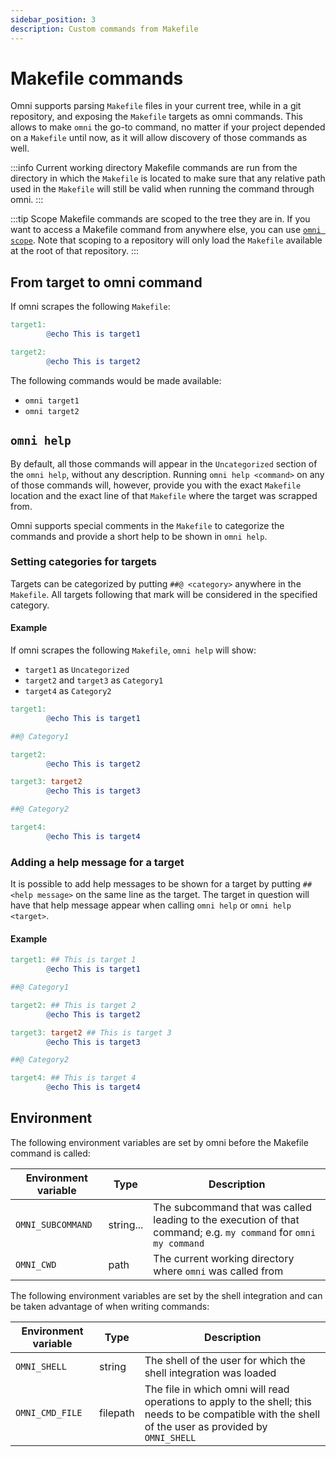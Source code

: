 ```yaml
---
sidebar_position: 3
description: Custom commands from Makefile
---
```


# Makefile commands

Omni supports parsing `Makefile` files in your current tree, while in a git repository, and exposing the `Makefile` targets as omni commands. This allows to make `omni` the go-to command, no matter if your project depended on a `Makefile` until now, as it will allow discovery of those commands as well.

:::info Current working directory
Makefile commands are run from the directory in which the `Makefile` is located to make sure that any relative path used in the `Makefile` will still be valid when running the command through omni.
:::

:::tip Scope
Makefile commands are scoped to the tree they are in. If you want to access a Makefile command from anywhere else, you can use [`omni scope`](/reference/builtin-commands/scope). Note that scoping to a repository will only load the `Makefile` available at the root of that repository.
:::

## From target to omni command

If omni scrapes the following `Makefile`:

```makefile
target1:
        @echo This is target1

target2:
        @echo This is target2
```

The following commands would be made available:
- `omni target1`
- `omni target2`

## `omni help`

By default, all those commands will appear in the `Uncategorized` section of the `omni help`, without any description. Running `omni help <command>` on any of those commands will, however, provide you with the exact `Makefile` location and the exact line of that `Makefile` where the target was scrapped from.

Omni supports special comments in the `Makefile` to categorize the commands and provide a short help to be shown in `omni help`.

### Setting categories for targets

Targets can be categorized by putting `##@ <category>` anywhere in the `Makefile`. All targets following that mark will be considered in the specified category.

#### Example

If omni scrapes the following `Makefile`, `omni help` will show:
- `target1` as `Uncategorized`
- `target2` and `target3` as `Category1`
- `target4` as `Category2`

```makefile
target1:
        @echo This is target1

##@ Category1

target2:
        @echo This is target2

target3: target2
        @echo This is target3

##@ Category2

target4:
        @echo This is target4
```

### Adding a help message for a target

It is possible to add help messages to be shown for a target by putting `## <help message>` on the same line as the target. The target in question will have that help message appear when calling `omni help` or `omni help <target>`.

#### Example

```makefile
target1: ## This is target 1
        @echo This is target1

##@ Category1

target2: ## This is target 2
        @echo This is target2

target3: target2 ## This is target 3
        @echo This is target3

##@ Category2

target4: ## This is target 4
        @echo This is target4
```

## Environment

The following environment variables are set by omni before the Makefile command is called:

| Environment variable | Type | Description |
|----------------------|------|-------------|
| `OMNI_SUBCOMMAND` | string... | The subcommand that was called leading to the execution of that command; e.g. `my command` for `omni my command` |
| `OMNI_CWD` | path | The current working directory where `omni` was called from |

The following environment variables are set by the shell integration and can be taken advantage of when writing commands:

| Environment variable | Type | Description |
|----------------------|------|-------------|
| `OMNI_SHELL` | string | The shell of the user for which the shell integration was loaded |
| `OMNI_CMD_FILE` | filepath | The file in which omni will read operations to apply to the shell; this needs to be compatible with the shell of the user as provided by `OMNI_SHELL` |
